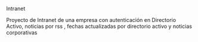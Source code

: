 Intranet

Proyecto de Intranet de una empresa con autenticación en Directorio Activo, noticias por rss , fechas actualizadas por directorio activo y noticias corporativas
